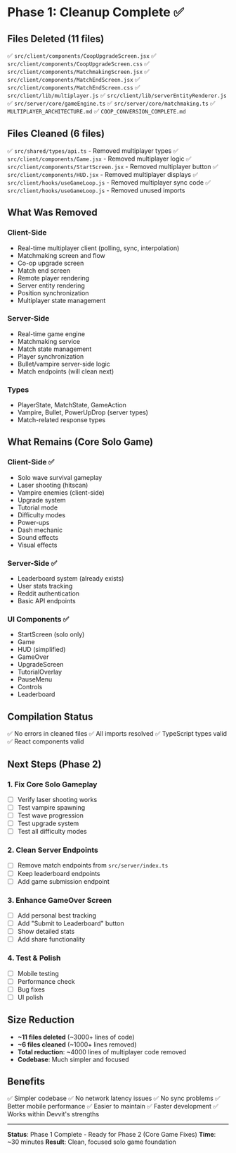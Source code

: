 # Phase 1: Cleanup Complete ✅

## Files Deleted (11 files)
✅ `src/client/components/CoopUpgradeScreen.jsx`
✅ `src/client/components/CoopUpgradeScreen.css`
✅ `src/client/components/MatchmakingScreen.jsx`
✅ `src/client/components/MatchEndScreen.jsx`
✅ `src/client/components/MatchEndScreen.css`
✅ `src/client/lib/multiplayer.js`
✅ `src/client/lib/serverEntityRenderer.js`
✅ `src/server/core/gameEngine.ts`
✅ `src/server/core/matchmaking.ts`
✅ `MULTIPLAYER_ARCHITECTURE.md`
✅ `COOP_CONVERSION_COMPLETE.md`

## Files Cleaned (6 files)
✅ `src/shared/types/api.ts` - Removed multiplayer types
✅ `src/client/components/Game.jsx` - Removed multiplayer logic
✅ `src/client/components/StartScreen.jsx` - Removed multiplayer button
✅ `src/client/components/HUD.jsx` - Removed multiplayer displays
✅ `src/client/hooks/useGameLoop.js` - Removed multiplayer sync code
✅ `src/client/hooks/useGameLoop.js` - Removed unused imports

## What Was Removed

### Client-Side
- Real-time multiplayer client (polling, sync, interpolation)
- Matchmaking screen and flow
- Co-op upgrade screen
- Match end screen
- Remote player rendering
- Server entity rendering
- Position synchronization
- Multiplayer state management

### Server-Side
- Real-time game engine
- Matchmaking service
- Match state management
- Player synchronization
- Bullet/vampire server-side logic
- Match endpoints (will clean next)

### Types
- PlayerState, MatchState, GameAction
- Vampire, Bullet, PowerUpDrop (server types)
- Match-related response types

## What Remains (Core Solo Game)

### Client-Side ✅
- Solo wave survival gameplay
- Laser shooting (hitscan)
- Vampire enemies (client-side)
- Upgrade system
- Tutorial mode
- Difficulty modes
- Power-ups
- Dash mechanic
- Sound effects
- Visual effects

### Server-Side ✅
- Leaderboard system (already exists)
- User stats tracking
- Reddit authentication
- Basic API endpoints

### UI Components ✅
- StartScreen (solo only)
- Game
- HUD (simplified)
- GameOver
- UpgradeScreen
- TutorialOverlay
- PauseMenu
- Controls
- Leaderboard

## Compilation Status
✅ No errors in cleaned files
✅ All imports resolved
✅ TypeScript types valid
✅ React components valid

## Next Steps (Phase 2)

### 1. Fix Core Solo Gameplay
- [ ] Verify laser shooting works
- [ ] Test vampire spawning
- [ ] Test wave progression
- [ ] Test upgrade system
- [ ] Test all difficulty modes

### 2. Clean Server Endpoints
- [ ] Remove match endpoints from `src/server/index.ts`
- [ ] Keep leaderboard endpoints
- [ ] Add game submission endpoint

### 3. Enhance GameOver Screen
- [ ] Add personal best tracking
- [ ] Add "Submit to Leaderboard" button
- [ ] Show detailed stats
- [ ] Add share functionality

### 4. Test & Polish
- [ ] Mobile testing
- [ ] Performance check
- [ ] Bug fixes
- [ ] UI polish

## Size Reduction
- **~11 files deleted** (~3000+ lines of code)
- **~6 files cleaned** (~1000+ lines removed)
- **Total reduction**: ~4000 lines of multiplayer code removed
- **Codebase**: Much simpler and focused

## Benefits
✅ Simpler codebase
✅ No network latency issues
✅ No sync problems
✅ Better mobile performance
✅ Easier to maintain
✅ Faster development
✅ Works within Devvit's strengths

---

**Status**: Phase 1 Complete - Ready for Phase 2 (Core Game Fixes)
**Time**: ~30 minutes
**Result**: Clean, focused solo game foundation
